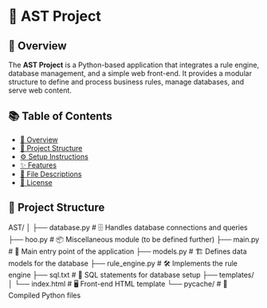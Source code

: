 # 🚀 AST Project

## 📝 Overview

The **AST Project** is a Python-based application that integrates a rule engine, database management, and a simple web front-end. It provides a modular structure to define and process business rules, manage databases, and serve web content.

## 📚 Table of Contents

- [📝 Overview](#-overview)
- [📂 Project Structure](#-project-structure)
- [⚙️ Setup Instructions](#️-setup-instructions)
- [✨ Features](#-features)
- [📄 File Descriptions](#-file-descriptions)
- [📜 License](#-license)

## 📂 Project Structure

AST/ │ ├── database.py # 🗄️ Handles database connections and queries
├── hoo.py # 📦 Miscellaneous module (to be defined further) 
├── main.py # 🚪 Main entry point of the application 
├── models.py # 🏗️ Defines data models for the database
├── rule_engine.py # 🛠️ Implements the rule engine 
├── sql.txt # 📜 SQL statements for database setup
├── templates/ │ └── index.html # 🖥️ Front-end HTML template └── pycache/ # 🧠 Compiled Python files
